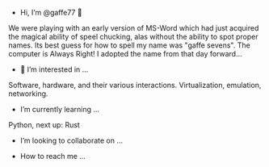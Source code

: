 - Hi, I’m @gaffe77 🦖

We were playing with an early version of MS-Word which had just acquired the magical ability of speel chucking, alas without the ability to spot proper names. Its best guess for how to spell my name was "gaffe sevens".
The computer is Always Right! I adopted the name from that day forward... 
- 👀 I’m interested in ...

Software, hardware, and their various interactions. Virtualization, emulation, networking.  
- I’m currently learning ...

Python, next up: Rust 
- I’m looking to collaborate on ...

- How to reach me ...

<!---
gaffe77/gaffe77 is a ✨ special ✨ repository because its `README.md` (this file) appears on your GitHub profile.
You can click the Preview link to take a look at your changes.
--->
